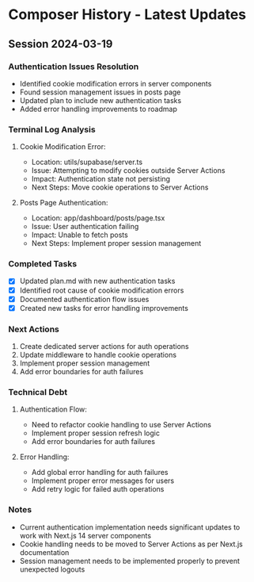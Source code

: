 # Composer History - Latest Updates

## Session 2024-03-19

### Authentication Issues Resolution

- Identified cookie modification errors in server components
- Found session management issues in posts page
- Updated plan to include new authentication tasks
- Added error handling improvements to roadmap

### Terminal Log Analysis

1. Cookie Modification Error:

   - Location: utils/supabase/server.ts
   - Issue: Attempting to modify cookies outside Server Actions
   - Impact: Authentication state not persisting
   - Next Steps: Move cookie operations to Server Actions

2. Posts Page Authentication:
   - Location: app/dashboard/posts/page.tsx
   - Issue: User authentication failing
   - Impact: Unable to fetch posts
   - Next Steps: Implement proper session management

### Completed Tasks

- [x] Updated plan.md with new authentication tasks
- [x] Identified root cause of cookie modification errors
- [x] Documented authentication flow issues
- [x] Created new tasks for error handling improvements

### Next Actions

1. Create dedicated server actions for auth operations
2. Update middleware to handle cookie operations
3. Implement proper session management
4. Add error boundaries for auth failures

### Technical Debt

1. Authentication Flow:

   - Need to refactor cookie handling to use Server Actions
   - Implement proper session refresh logic
   - Add error boundaries for auth failures

2. Error Handling:
   - Add global error handling for auth failures
   - Implement proper error messages for users
   - Add retry logic for failed auth operations

### Notes

- Current authentication implementation needs significant updates to work with Next.js 14 server components
- Cookie handling needs to be moved to Server Actions as per Next.js documentation
- Session management needs to be implemented properly to prevent unexpected logouts
